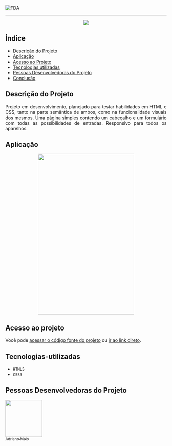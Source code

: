 ![FDA](https://user-images.githubusercontent.com/85702814/175753586-7181245c-51bf-4853-8f19-7be6c402d868.png)
<hr color="black">
<p align="center">
<img src="http://img.shields.io/static/v1?label=STATUS&message=EM%20DESENVOLVIMENTO&color=GREEN&style=for-the-badge"/>
</p>

## Índice 

* [Descrição do Projeto](#descrição-do-projeto)
* [Aplicação](#aplicação)
* [Acesso ao Projeto](#acesso-ao-projeto)
* [Tecnologias utilizadas](#tecnologias-utilizadas)
* [Pessoas Desenvolvedoras do Projeto](#pessoas-desenvolvedoras)
* [Conclusão](#conclusão)

## Descrição do Projeto 

<p align="justify">
Projeto em desenvolvimento, planejado para testar habilidades em HTML e CSS, tanto na parte semântica de ambos, como na funcionalidade visuais dos mesmos. Uma página simples contendo um cabeçalho e um formulário com todas as possibilidades de entradas. Responsivo para todos os aparelhos.
</p>

## Aplicação

<div align="center">

<img src="https://user-images.githubusercontent.com/85702814/176005728-a9028b37-749d-480b-b968-f6a563038d59.jpeg"  width="300" height="500">

  </div>

## Acesso ao projeto

Você pode [acessar o código fonte do projeto](https://github.com/drianomelo/FormularioAnime) ou [ir ao link direto](https://drianomelo.github.io/FormularioAnime/).

## Tecnologias-utilizadas

- ``HTML5``
- ``CSS3``

## Pessoas Desenvolvedoras do Projeto

[<img src="https://avatars.githubusercontent.com/u/85702814?s=400&u=74e1194a543720bef5c9411dcdfe3b86381810e7&v=4" width=115><br><sub>Adriano Melo</sub>](https://github.com/drianomelo)




